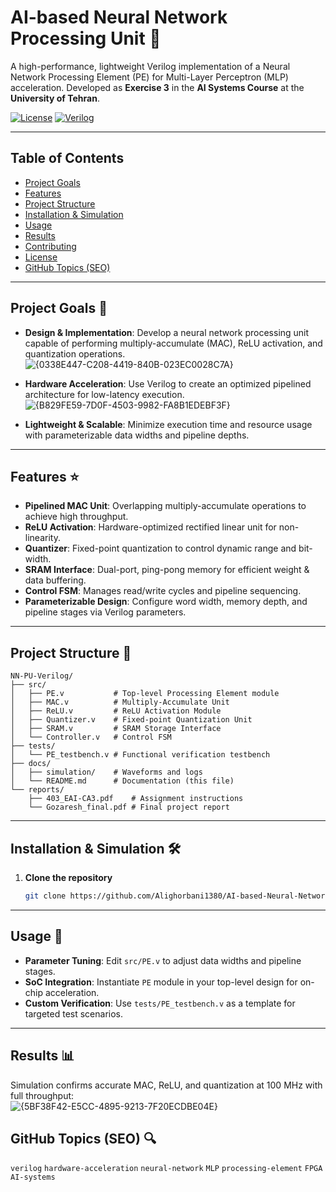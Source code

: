 # AI-based Neural Network Processing Unit 🚀

A high-performance, lightweight Verilog implementation of a Neural Network Processing Element (PE) for Multi-Layer Perceptron (MLP) acceleration. Developed as **Exercise 3** in the **AI Systems Course** at the **University of Tehran**.

[![License](https://img.shields.io/badge/license-MIT-blue.svg)]()
[![Verilog](https://img.shields.io/badge/language-Verilog-orange.svg)]()

---

## Table of Contents

- [Project Goals](#project-goals)
- [Features](#features)
- [Project Structure](#project-structure)
- [Installation & Simulation](#installation--simulation)
- [Usage](#usage)
- [Results](#results)
- [Contributing](#contributing)
- [License](#license)
- [GitHub Topics (SEO)](#github-topics-seo)

---

## Project Goals 🎯

- **Design & Implementation**: Develop a neural network processing unit capable of performing multiply-accumulate (MAC), ReLU activation, and quantization operations.  
  ![{0338E447-C208-4419-840B-023EC0028C7A}](https://github.com/user-attachments/assets/19744409-b45c-43f6-990d-11c4d3d5eaf2)

- **Hardware Acceleration**: Use Verilog to create an optimized pipelined architecture for low-latency execution.  
  ![{B829FE59-7D0F-4503-9982-FA8B1EDEBF3F}](https://github.com/user-attachments/assets/95df4a19-1ac7-47bd-be44-178f537a61e4)

- **Lightweight & Scalable**: Minimize execution time and resource usage with parameterizable data widths and pipeline depths.

---

## Features ⭐

- **Pipelined MAC Unit**: Overlapping multiply-accumulate operations to achieve high throughput.
- **ReLU Activation**: Hardware-optimized rectified linear unit for non-linearity.
- **Quantizer**: Fixed-point quantization to control dynamic range and bit-width.
- **SRAM Interface**: Dual-port, ping-pong memory for efficient weight & data buffering.
- **Control FSM**: Manages read/write cycles and pipeline sequencing.
- **Parameterizable Design**: Configure word width, memory depth, and pipeline stages via Verilog parameters.

---

## Project Structure 📂

```
NN-PU-Verilog/
├── src/
│   ├── PE.v           # Top-level Processing Element module
│   ├── MAC.v          # Multiply-Accumulate Unit
│   ├── ReLU.v         # ReLU Activation Module
│   ├── Quantizer.v    # Fixed-point Quantization Unit
│   ├── SRAM.v         # SRAM Storage Interface
│   └── Controller.v   # Control FSM
├── tests/
│   └── PE_testbench.v # Functional verification testbench
├── docs/
│   ├── simulation/    # Waveforms and logs
│   └── README.md      # Documentation (this file)
└── reports/
    ├── 403_EAI-CA3.pdf    # Assignment instructions
    └── Gozaresh_final.pdf # Final project report
```

---

## Installation & Simulation 🛠️

1. **Clone the repository**
   ```bash
   git clone https://github.com/Alighorbani1380/AI-based-Neural-Network-Processing-Unit
   ```


---

## Usage 🔧

- **Parameter Tuning**: Edit `src/PE.v` to adjust data widths and pipeline stages.
- **SoC Integration**: Instantiate `PE` module in your top-level design for on-chip acceleration.
- **Custom Verification**: Use `tests/PE_testbench.v` as a template for targeted test scenarios.

---

## Results 📊

Simulation confirms accurate MAC, ReLU, and quantization at 100 MHz with full throughput:  
![{5BF38F42-E5CC-4895-9213-7F20ECDBE04E}](https://github.com/user-attachments/assets/386f0bf5-ece4-4242-b4d7-727ae03812fd)

<!-- ---

## Contributing 🤝

Contributions, issues, and feature requests are welcome! Please read [CONTRIBUTING.md](CONTRIBUTING.md) for guidelines.

--- -->

<!-- ## License 📄

This project is licensed under the **MIT License**. See [LICENSE](LICENSE) for details.

--- -->

## GitHub Topics (SEO) 🔍

`verilog` `hardware-acceleration` `neural-network` `MLP` `processing-element` `FPGA` `AI-systems`
